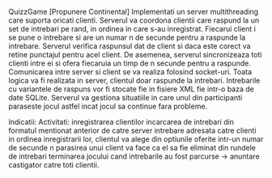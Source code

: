 

QuizzGame [Propunere Continental]
Implementati un server multithreading care suporta oricati clienti. Serverul va coordona clientii care raspund la un set de intrebari pe rand, in ordinea in care s-au inregistrat. Fiecarui client i se pune o intrebare si are un numar n de secunde pentru a raspunde la intrebare. Serverul verifica raspunsul dat de client si daca este corect va retine punctajul pentru acel client. De asemenea, serverul sincronizeaza toti clienti intre ei si ofera fiecaruia un timp de n secunde pentru a raspunde. Comunicarea intre server si client se va realiza folosind socket-uri. Toata logica va fi realizata in server, clientul doar raspunde la intrebari. Intrebarile cu variantele de raspuns vor fi stocate fie in fisiere XML fie intr-o baza de date SQLite. Serverul va gestiona situatiile in care unul din participanti paraseste jocul astfel incat jocul sa continue fara probleme.

Indicatii:
Activitati:
inregistrarea clientilor
incarcarea de intrebari din formatul mentionat anterior de catre server
intrebare adresata catre clienti in ordinea inregistrarii lor, clientul va alege din optiunile oferite intr-un numar de secunde n
parasirea unui client va face ca el sa fie eliminat din rundele de intrebari
terminarea jocului cand intrebarile au fost parcurse -> anuntare castigator catre toti clientii.
